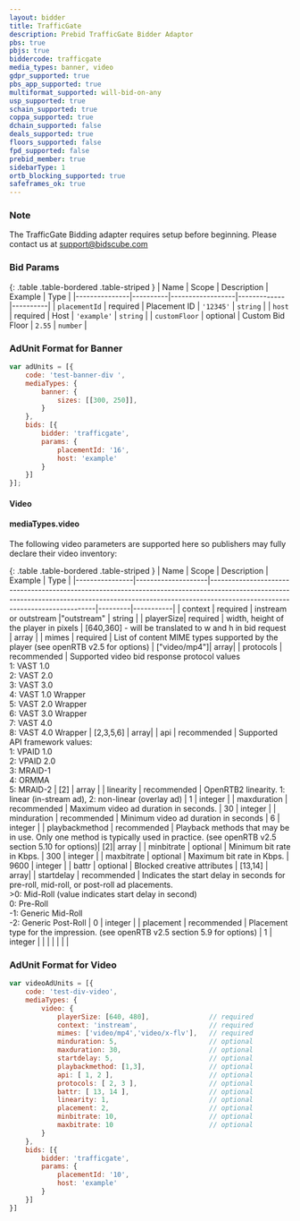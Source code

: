 ```yaml
---
layout: bidder
title: TrafficGate
description: Prebid TrafficGate Bidder Adaptor
pbs: true
pbjs: true
biddercode: trafficgate
media_types: banner, video
gdpr_supported: true
pbs_app_supported: true
multiformat_supported: will-bid-on-any
usp_supported: true
schain_supported: true
coppa_supported: true
dchain_supported: false
deals_supported: true
floors_supported: false
fpd_supported: false
prebid_member: true
sidebarType: 1
ortb_blocking_supported: true
safeframes_ok: true
---
```


### Note

The TrafficGate Bidding adapter requires setup before beginning. Please contact us at <support@bidscube.com>

### Bid Params

{: .table .table-bordered .table-striped }
| Name          | Scope    | Description      | Example     | Type     |
|---------------|----------|------------------|-------------|----------|
| `placementId` | required | Placement ID     | `'12345'`   | `string` |
| `host`        | required | Host             | `'example'` | `string` |
| `customFloor` | optional | Custom Bid Floor | `2.55`      | `number` |


### AdUnit Format for Banner
```javascript
var adUnits = [{
    code: 'test-banner-div ',
    mediaTypes: {
        banner: {
            sizes: [[300, 250]],
        }
    },
    bids: [{
        bidder: 'trafficgate',
        params: {
            placementId: '16',
            host: 'example'
        }
    }]
}];
```

#### Video

#### mediaTypes.video

The following video parameters are supported here so publishers may fully declare their video inventory:

{: .table .table-bordered .table-striped }
| Name           | Scope              | Description                                                                                                                                                                                              | Example | Type      |
|----------------|--------------------|----------------------------------------------------------------------------------------------------------------------------------------------------------------------------------------------------------|---------|-----------|
| context | required | instream or outstream |"outstream" | string |
| playerSize| required | width, height of the player in pixels | [640,360] - will be translated to w and h in bid request | array<integers> |
| mimes | required | List of content MIME types supported by the player (see openRTB v2.5 for options) | ["video/mp4"]| array<string>|
| protocols | recommended | Supported video bid response protocol values <br />1: VAST 1.0 <br />2: VAST 2.0 <br />3: VAST 3.0 <br />4: VAST 1.0 Wrapper <br />5: VAST 2.0 Wrapper <br />6: VAST 3.0 Wrapper <br />7: VAST 4.0 <br />8: VAST 4.0 Wrapper | [2,3,5,6] | array<integers>|
| api | recommended | Supported API framework values: <br />1: VPAID 1.0 <br />2: VPAID 2.0 <br />3: MRAID-1 <br />4: ORMMA <br />5: MRAID-2 | [2] |  array<integers> |
| linearity | recommended | OpenRTB2 linearity. 1: linear (in-stream ad), 2: non-linear (overlay ad) | 1 | integer |
| maxduration | recommended | Maximum video ad duration in seconds. | 30 | integer |
| minduration | recommended | Minimum video ad duration in seconds | 6 | integer |
| playbackmethod | recommended | Playback methods that may be in use. Only one method is typically used in practice. (see openRTB v2.5 section 5.10 for options)| [2]| array<integers> |
| minbitrate | optional | Minimum bit rate in Kbps. | 300 | integer |
| maxbitrate | optional | Maximum bit rate in Kbps. | 9600 | integer |
| battr | optional | Blocked creative attributes | [13,14] | array<integers>|
| startdelay | recommended | Indicates the start delay in seconds for pre-roll, mid-roll, or post-roll ad placements.<br /> >0: Mid-Roll (value indicates start delay in second)<br /> 0: Pre-Roll<br />-1: Generic Mid-Roll<br />-2: Generic Post-Roll | 0 | integer |
| placement | recommended | Placement type for the impression. (see openRTB v2.5 section 5.9 for options) | 1 | integer |
| | | | | |


### AdUnit Format for Video
```javascript
var videoAdUnits = [{
    code: 'test-div-video',
    mediaTypes: {
        video: {
            playerSize: [640, 480],               // required
            context: 'instream',                  // required
            mimes: ['video/mp4','video/x-flv'],   // required
            minduration: 5,                       // optional
            maxduration: 30,                      // optional
            startdelay: 5,                        // optional
            playbackmethod: [1,3],                // optional
            api: [ 1, 2 ],                        // optional
            protocols: [ 2, 3 ],                  // optional
            battr: [ 13, 14 ],                    // optional
            linearity: 1,                         // optional
            placement: 2,                         // optional
            minbitrate: 10,                       // optional
            maxbitrate: 10                        // optional
        }
    },
    bids: [{
        bidder: 'trafficgate',
        params: {
            placementId: '10',
            host: 'example'
        }
    }]
}]
```
